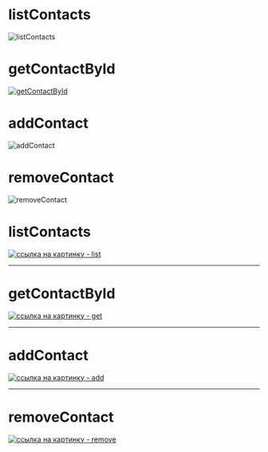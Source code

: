 # listContacts

![listContacts](https://ibb.co/hF4JmbM)

# getContactById

[![getContactById](https://ibb.co/4S1VStx)](https://ibb.co/4S1VStx)

# addContact

![addContact](https://ibb.co/Gx3DRjF)

# removeContact

![removeContact](https://ibb.co/h757641)

# listContacts

[![ссылка на картинку - list](./img/list.png)](https://monosnap.com/file/tQHSioa4MhbDE7sWa2vIfbLH4td19g)

---

# getContactById

[![ссылка на картинку - get](./img/get.png)](https://monosnap.com/file/8apnY9qHCZi4KBbp3PRv3M19hIFMsr)

---

# addContact

[![ссылка на картинку - add](./img/add.png)](https://monosnap.com/file/ikYfFoGGLlIC4dMOr03ekew9G2FTai)

---

# removeContact

[![ссылка на картинку - remove](./img/remove.png)](https://monosnap.com/file/PoQ19weQvdRoaPuTyi7zT2dA6KgiKr)
